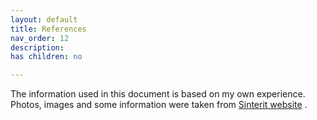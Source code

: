 ```yaml
---
layout: default
title: References
nav_order: 12
description: 
has children: no

---
```


The information used in this document is based on my own experience. Photos, images and some information were taken from [Sinterit website](https://sinterit.com) .